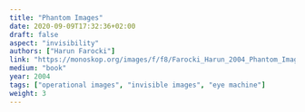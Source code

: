 ```yaml
---
title: "Phantom Images"
date: 2020-09-09T17:32:36+02:00
draft: false
aspect: "invisibility"
authors: ["Harun Farocki"]
link: "https://monoskop.org/images/f/f8/Farocki_Harun_2004_Phantom_Images.pdf"
medium: "book"
year: 2004
tags: ["operational images", "invisible images", "eye machine"]
weight: 3
---
```

